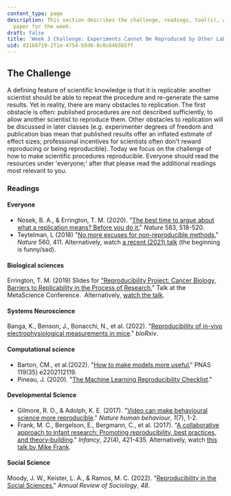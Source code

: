 ```yaml
---
content_type: page
description: This section describes the challenge, readings, tool(s), and response
  paper for the week.
draft: false
title: 'Week 3 Challenge: Experiments Cannot Be Reproduced by Other Labs'
uid: d31b8719-2f1e-4754-b5d6-8c0c64b5b5ff
---
```

## The Challenge

A defining feature of scientific knowledge is that it is replicable: another scientist should be able to repeat the procedure and re-generate the same results. Yet in reality, there are many obstacles to replication. The first obstacle is often: published procedures are not described sufficiently, to allow another scientist to reproduce them. Other obstacles to replication will be discussed in later classes (e.g. experimenter degrees of freedom and publication bias mean that published results offer an inflated estimate of effect sizes; professional incentives for scientists often don't reward reproducing or being reproducible). Today we focus on the challenge of how to make scientific procedures reproducible. Everyone should read the resources under 'everyone;' after that please read the additional readings most relevant to you.

### Readings

#### Everyone

- Nosek, B. A., & Errington, T. M. (2020). "[The best time to argue about what a replication means? Before you do it.](https://www.nature.com/articles/d41586-020-02142-6?sf236176533=1)" *Nature* 583, 518-520.
- Teytelman, L (2018) "[No more excuses for non-reproducible methods.](https://www.nature.com/articles/d41586-018-06008-w)" *Nature* 560, 411. Alternatively, watch [a recent (2021) talk](https://www.youtube.com/watch?v=pjWlA4JXm64) (the beginning is funny/sad).

#### Biological sciences

Errington, T. M. (2019) Slides for ["Reproducibility Project: Cancer Biology, Barriers to Replicability in the Process of Research.](https://canvas.mit.edu/courses/16735/files/2628356?wrap=1)" Talk at the MetaScience Conference.  Alternatively, [watch the talk](https://www.youtube.com/watch?v=KZnOUac3dUw).

#### Systems Neuroscience

Banga, K., Benson, J., Bonacchi, N., et al. (2022). "[Reproducibility of in-vivo electrophysiological measurements in mice](https://www.biorxiv.org/content/10.1101/2022.05.09.491042v3)." *bioRxiv*.

#### Computational science

- Barton, CM., et al.(2022). "[How to make models more useful.](https://www.pnas.org/doi/10.1073/pnas.2202112119)" PNAS 119(35) e2202112119.
- Pineau, J. (2020). "[The Machine Learning Reproducibility Checklist](https://www.cs.mcgill.ca/~jpineau/ReproducibilityChecklist.pdf)."

#### Developmental Science

- Gilmore, R. O., & Adolph, K. E. (2017). "[Video can make behavioural science more reproducible](https://www.nature.com/articles/s41562-017-0128)." *Nature human behaviour*, *1*(7), 1-2.
- Frank, M. C., Bergelson, E., Bergmann, C., et al. (2017). "[A collaborative approach to infant research: Promoting reproducibility, best practices, and theory‐building](https://onlinelibrary.wiley.com/doi/pdf/10.1111/infa.12182)." *Infancy*, *22*(4), 421-435. Alternatively, watch [this talk by Mike Frank](https://www.youtube.com/watch?v=6KA69DlsYMI).

#### Social Science

Moody, J. W., Keister, L. A., & Ramos, M. C. (2022). "[Reproducibility in the Social Sciences.](https://www.annualreviews.org/doi/abs/10.1146/annurev-soc-090221-035954)" *Annual Review of Sociology*, *48*.